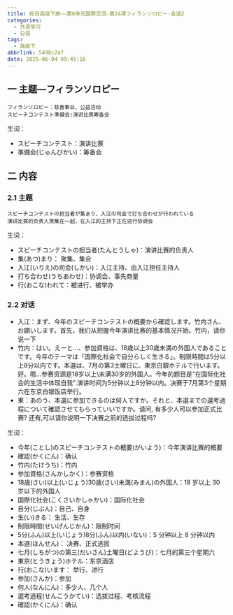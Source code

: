 ```yaml
---
title: 标日高级下册——第6单元国際交流-第24课フィランソロピー-会话2
categories:
  - 外语学习
  - 日语
tags:
  - 高级下
abbrlink: 5498c2af
date: 2025-06-04 09:45:16
---
```

## 一 主题—フィランソロピー

```
フィランソロピー：慈善事业、公益活动
スピーチコンテスト準備会:演讲比赛筹备会
```

<!--more-->

生词：

* スピーチコンテスト：演讲比赛
* 準備会(じゅんびかい)：筹备会

## 二 内容

### 2.1 主题

```
スピーチコンテストの担当者が集まり、入江の司会で打ち合わせが行われている
演讲比赛的负责人聚集在一起，在入江的主持下正在进行协调会
```

生词：

* スピーチコンテストの担当者(たんとうしゃ)：演讲比赛的负责人
* 集(あつ)まり： 聚集、集合
* 入江(いりえ)の司会(しかい)：入江主持、由入江担任主持人
* 打ち合わせ(うちあわせ)：协调会、事先商量
* 行(おこな)われて：被进行、被举办

### 2.2 对话

* 入江：まず、今年のスピーチコンテストの概要から確認します。竹内さん、お願いします。首先，我们从把握今年演讲比赛的基本情况开始。竹内，请你说一下
* 竹内：はい。えーと…、参加資格は、18歳以上30歳未満の外国人であることです。今年のテーマは「国際化社会で自分らしく生きる」。制限時間は5分以上8分以内です。本選は、7月の第3土曜日に、東京白銀ホテルで行います。好。嗯...参赛资源是18岁以上\未满30岁的外国人。今年的题目是"在国际化社会的生活中体现自我".演讲时间为5分钟以上8分钟以内。决赛于7月第3个星期六在东京白银饭店举行。
* 東：あのう、本選に参加できるのは何人ですか。それと、本選までの選考過程について確認させてもらっていいですか。请问, 有多少人可以参加正式比赛? 还有,可以请你说明一下决赛之前的选拔过程吗?

生词：

* 今年(ことし)のスピーチコンテストの概要(がいよう)：今年演讲比赛的概要
* 確認(かくにん)：确认
* 竹内(たけうち)：竹内
* 参加資格(さんかしかく)：参赛资格
* 18歳(さい)以上(いじょう)30歳(さい)未満(みまん)の外国人：18 岁以上 30 岁以下的外国人
* 国際化社会(こくさいかしゃかい)：国际化社会
* 自分(じぶん)：自己、自身
* 生(い)きる： 生活、生存
* 制限時間(せいげんじかん)：限制时间
* 5分(ふん)以上(いじょう)8分(ふん)以内(いない)：5 分钟以上 8 分钟以内
* 本選(ほんせん)： 决赛、正式选拔
* 七月(しちがつ)の第三(だいさん)土曜日(どようび)：七月的第三个星期六
* 東京(とうきょう)ホテル：东京酒店
* 行(おこな)います： 举行、进行
* 参加(さんか)：参加
* 何人(なんにん)：多少人、几个人
* 選考過程(せんこうかてい)：选拔过程、考核流程
* 確認(かくにん)：确认
